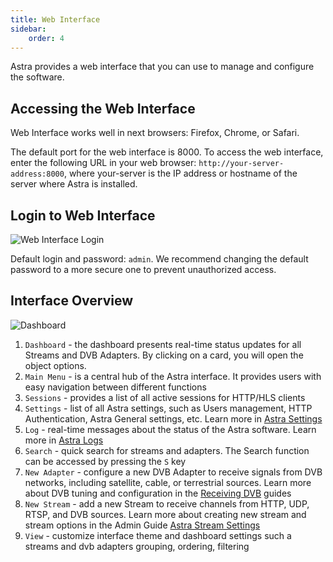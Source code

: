 ```yaml
---
title: Web Interface
sidebar:
    order: 4
---
```


Astra provides a web interface that you can use to manage and configure the software.

## Accessing the Web Interface

Web Interface works well in next browsers: Firefox, Chrome, or Safari.

The default port for the web interface is 8000. To access the web interface, enter the following URL in your web browser: `http://your-server-address:8000`, where your-server is the IP address or hostname of the server where Astra is installed.

## Login to Web Interface

![Web Interface Login](https://cdn.cesbo.com/help/astra/getting-started/web-interface/login.png)

Default login and password: `admin`. We recommend changing the default password to a more secure one to prevent unauthorized access.

## Interface Overview

![Dashboard](https://cdn.cesbo.com/help/astra/getting-started/web-interface/dashboard.png)

1. `Dashboard` - the dashboard presents real-time status updates for all Streams and DVB Adapters. By clicking on a card, you will open the object options.
1. `Main Menu` - is a central hub of the Astra interface. It provides users with easy navigation between different functions
1. `Sessions` - provides a list of all active sessions for HTTP/HLS clients
1. `Settings` - list of all Astra settings, such as Users management, HTTP Authentication, Astra General settings, etc. Learn more in [Astra Settings](/en/astra/admin-guide/settings)
1. `Log` - real-time messages about the status of the Astra software. Learn more in [Astra Logs](/en/astra/admin-guide/logs)
1. `Search` - quick search for streams and adapters. The Search function can be accessed by pressing the `S` key
1. `New Adapter` -  configure a new DVB Adapter to receive signals from DVB networks, including satellite, cable, or terrestrial sources. Learn more about DVB tuning and configuration in the [Receiving DVB](/en/astra/admin-guide/dvb) guides
1. `New Stream` - add a new Stream to receive channels from HTTP, UDP, RTSP, and DVB sources. Learn more about creating new stream and stream options in the Admin Guide [Astra Stream Settings](/en/astra/admin-guide/stream)
1. `View` - customize interface theme and dashboard settings such a streams and dvb adapters grouping, ordering, filtering
